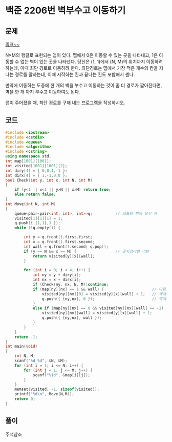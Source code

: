 # 백준 2206번 벽부수고 이동하기

## 문제

[링크~~](https://www.acmicpc.net/problem/2206)

N×M의 행렬로 표현되는 맵이 있다. 맵에서 0은 이동할 수 있는 곳을 나타내고, 1은 이동할 수 없는 벽이 있는 곳을 나타낸다. 당신은 (1, 1)에서 (N, M)의 위치까지 이동하려 하는데, 이때 최단 경로로 이동하려 한다. 최단경로는 맵에서 가장 적은 개수의 칸을 지나는 경로를 말하는데, 이때 시작하는 칸과 끝나는 칸도 포함해서 센다.

만약에 이동하는 도중에 한 개의 벽을 부수고 이동하는 것이 좀 더 경로가 짧아진다면, 벽을 한 개 까지 부수고 이동하여도 된다.

맵이 주어졌을 때, 최단 경로를 구해 내는 프로그램을 작성하시오.

## 코드

```c++
#include <iostream>
#include <cstdio>
#include <queue>
#include <algorithm>
#include <cstring>
using namespace std;
int map[1001][1001];
int visited[1001][1001][2];
int diry[4] = { 0,0,1,-1 };
int dirx[4] = { 1,-1,0,0 };
bool Check(int y, int x, int N, int M)
{
	if (y<1 || x<1 || y>N || x>M) return true;
	else return false;
}
int Move(int N, int M)
{
	queue<pair<pair<int, int>, int>>q;			// 좌표와 벽의 유무 큐
	visited[1][1][1] = 1;
	q.push({ {1,1},1 });
	while (!q.empty()) {

		int y = q.front().first.first;
		int x = q.front().first.second; 
		int wall = q.front().second; q.pop();
		if (y == N && x == M) {					// 끝지점이면 리턴
			return visited[y][x][wall];
		}

		for (int i = 0; i < 4; i++) {
			int ny = y + diry[i];
			int nx = x + dirx[i];
			if (Check(ny, nx, N, M))continue;
			if (map[ny][nx] == 1 && wall) {						// 다음맵이 벽이고 벽 개수 남아있다면
				visited[ny][nx][0] = visited[y][x][wall] + 1; 	// 벽개수 썼으니 다음 맵은 [ny][nx][0]이다 0!!!
				q.push({ {ny,nx}, 0 });							// 벽개수 0 !!!
			}
			else if (map[ny][nx] == 0 && visited[ny][nx][wall] == -1) { // 방문하지 않았고 일반맵이라면 일반 BFS 그대로 돌아주면 된당!
				visited[ny][nx][wall] = visited[y][x][wall] + 1;
				q.push({ {ny,nx}, wall });
			}
		}
	}
	return -1;
}
int main(void)
{
	int N, M;
	scanf("%d %d", &N, &M);
	for (int i = 1; i <= N; i++) {
		for (int j = 1; j <= M; j++) {
			scanf("%1d", &map[i][j]);
		}
	}
	memset(visited, -1, sizeof(visited));
	printf("%d\n", Move(N,M));
	return 0;
}
```

## 풀이

주석참조




